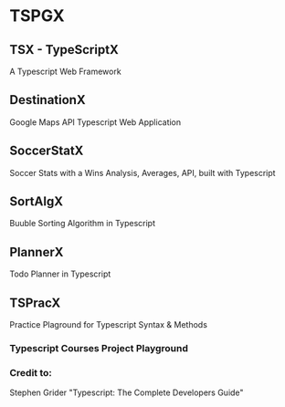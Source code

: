 # TSPGX

## TSX - TypeScriptX

A Typescript Web Framework

## DestinationX

Google Maps API Typescript Web Application

## SoccerStatX

Soccer Stats with a Wins Analysis, Averages, API, built with Typescript

## SortAlgX

Buuble Sorting Algorithm in Typescript

## PlannerX

Todo Planner in Typescript

## TSPracX

Practice Plaground for Typescript Syntax & Methods

### Typescript Courses Project Playground

### Credit to:

Stephen Grider "Typescript: The Complete Developers Guide"
